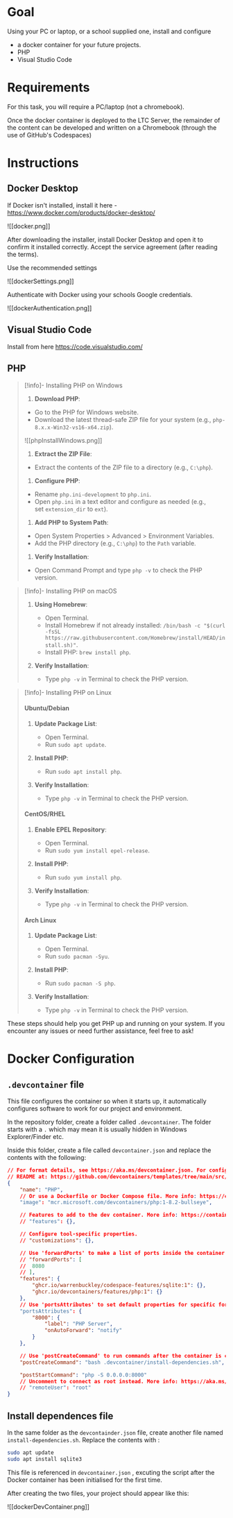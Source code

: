 # Goal
Using your PC or laptop, or a school supplied one, install and configure
- a docker container for your future projects.
- PHP
- Visual Studio Code


# Requirements

For this task, you will require a PC/laptop (not a chromebook).

Once the docker container is deployed to the LTC Server, the remainder of the content can be developed and written on a Chromebook (through the use of GitHub's Codespaces)

# Instructions

## Docker Desktop

If Docker isn't installed, install it here - https://www.docker.com/products/docker-desktop/

![[docker.png]]

After downloading the installer, install Docker Desktop and open it to confirm it installed correctly. Accept the service agreement (after reading the terms).

Use the recommended settings

![[dockerSettings.png]]


Authenticate with Docker using your schools Google credentials.

![[dockerAuthentication.png]]



## Visual Studio Code

Install from here
https://code.visualstudio.com/

## PHP

> [!info]- Installing PHP on Windows
> 1. **Download PHP**:
>
> - Go to the PHP for Windows website.
> - Download the latest thread-safe ZIP file for your system (e.g., `php-8.x.x-Win32-vs16-x64.zip`).
> 
> ![[phpInstallWindows.png]]
> 1. **Extract the ZIP File**:
> - Extract the contents of the ZIP file to a directory (e.g., `C:\php`).
> 
> 1. **Configure PHP**:
> 
> - Rename `php.ini-development` to `php.ini`.
> - Open `php.ini` in a text editor and configure as needed (e.g., set `extension_dir` to `ext`).
> 
> 1. **Add PHP to System Path**:
> 
> - Open System Properties > Advanced > Environment Variables.
> - Add the PHP directory (e.g., `C:\php`) to the `Path` variable.
> 
> 1. **Verify Installation**:
> 
> - Open Command Prompt and type `php -v` to check the PHP version.


> [!info]- Installing PHP on macOS
> 
> 1. **Using Homebrew**:
>     
>     - Open Terminal.
>     - Install Homebrew if not already installed: `/bin/bash -c "$(curl -fsSL https://raw.githubusercontent.com/Homebrew/install/HEAD/install.sh)"`.
>     - Install PHP: `brew install php`.
> 2. **Verify Installation**:
>     
>     - Type `php -v` in Terminal to check the PHP version.
> 


> [!info]- Installing PHP on Linux
> 
> #### Ubuntu/Debian
> 
> 1. **Update Package List**:
>     
>     - Open Terminal.
>     - Run `sudo apt update`.
> 2. **Install PHP**:
>     
>     - Run `sudo apt install php`.
> 3. **Verify Installation**:
>     
>     - Type `php -v` in Terminal to check the PHP version.
> 
> #### CentOS/RHEL
> 
> 1. **Enable EPEL Repository**:
>     
>     - Open Terminal.
>     - Run `sudo yum install epel-release`.
> 2. **Install PHP**:
>     
>     - Run `sudo yum install php`.
> 3. **Verify Installation**:
>     
>     - Type `php -v` in Terminal to check the PHP version.
> 
> #### Arch Linux
> 
> 1. **Update Package List**:
>     
>     - Open Terminal.
>     - Run `sudo pacman -Syu`.
> 2. **Install PHP**:
>     
>     - Run `sudo pacman -S php`.
> 3. **Verify Installation**:
>     
>     - Type `php -v` in Terminal to check the PHP version.
> 
These steps should help you get PHP up and running on your system. If you encounter any issues or need further assistance, feel free to ask!


# Docker Configuration



## `.devcontainer` file

This file configures the container so when it starts up, it automatically configures software to work for our project and environment.


In the repository folder, create a folder called `.devcontainer`. The folder starts with a `.` which may mean it is usually hidden in Windows Explorer/Finder etc.

Inside this folder, create a file called `devcontainer.json` and replace the contents with the following:

```json
// For format details, see https://aka.ms/devcontainer.json. For config options, see the
// README at: https://github.com/devcontainers/templates/tree/main/src/php
{
	"name": "PHP",
	// Or use a Dockerfile or Docker Compose file. More info: https://containers.dev/guide/dockerfile
	"image": "mcr.microsoft.com/devcontainers/php:1-8.2-bullseye",

	// Features to add to the dev container. More info: https://containers.dev/features.
	// "features": {},

	// Configure tool-specific properties.
	// "customizations": {},

	// Use 'forwardPorts' to make a list of ports inside the container available locally.
	// "forwardPorts": [
	// 	8080
	// ],
	"features": {
		"ghcr.io/warrenbuckley/codespace-features/sqlite:1": {},
		"ghcr.io/devcontainers/features/php:1": {}
	},
	// Use 'portsAttributes' to set default properties for specific forwarded ports. More info: https://code.visualstudio.com/docs/remote/devcontainerjson-reference.
	"portsAttributes": {
		"8000": {
			"label": "PHP Server",
			"onAutoForward": "notify"
		}
	},

	// Use 'postCreateCommand' to run commands after the container is created.
	"postCreateCommand": "bash .devcontainer/install-dependencies.sh",

	"postStartCommand": "php -S 0.0.0.0:8000"
	// Uncomment to connect as root instead. More info: https://aka.ms/dev-containers-non-root.
	// "remoteUser": "root"
}
```

## Install dependences file

In the same folder as the `devcontainder.json` file, create another file named `install-dependencies.sh`. Replace the contents with :

```bash
sudo apt update
sudo apt install sqlite3
```

This file is referenced in `devcontainer.json` , excuting the script after the Docker container has been initialised for the first time.

After creating the two files, your project should appear like this:

![[dockerDevContainer.png]]